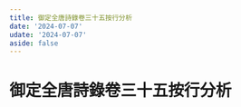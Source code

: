 ```yaml
---
title: 御定全唐詩錄卷三十五按行分析
date: '2024-07-07'
udate: '2024-07-07'
aside: false
---
```

# 御定全唐詩錄卷三十五按行分析

<LinePage :list="lines" :chapternum="35" />

<script setup>
const chapter = '卷三十五';
import lines from '/data/qtsl/卷三十五/lines.json'
</script>
